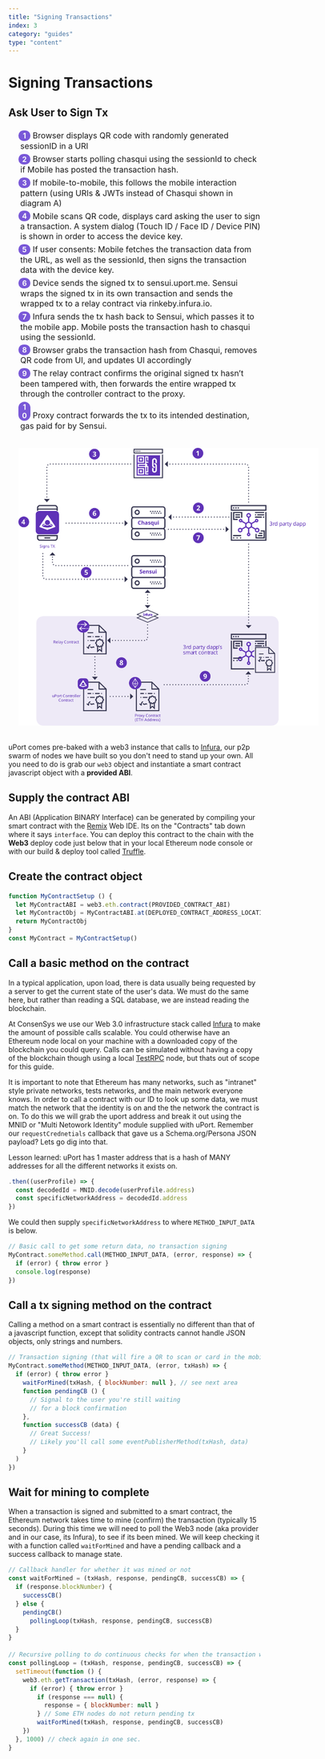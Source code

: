 ```yaml
---
title: "Signing Transactions"
index: 3
category: "guides"
type: "content"
---
```


<style type="text/css">

  li {
    font-size: 16px;
  }

  .overview-list {
      margin-left: 0;
      padding-right: 0;
      list-style-type: none;
  }

  .overview-list li {
      counter-increment: list-counter;
      list-style: inside;
  }

  .overview-list li::before {
      content: counter(list-counter);
      /* margin-right: 5px; */
      /* font-size: 80%; */
      background-color: #7958d8;
      color: #f9f9fa;
      font-weight: bold;
      font-size: .9em;
      padding: 2px 5px;
      border-radius: 15px;
      display: inline-block;
      width: 1em;
      margin-left: -1.8em;
      margin-top: .4em;
      margin-right: .3em;
      text-align: center;
      direction: rtl;
  }

  .overview-list1 ol {
      counter-increment: list-counter1 5;
  }

  .overview-list1 li {
      counter-increment: list-counter1;
      list-style: inside;
  }

  .overview-list1 li::before {
      content: counter(list-counter1) "a";
      /* margin-right: 5px; */
      background-color: #7958d8;
      color: #f9f9fa;
      font-weight: bold;
      font-size: .9em;
      padding: 2px 5px;
      border-radius: 15px;
      display: inline-block;
      width: 1em;
      margin-left: -1.8em;
      margin-top: .4em;
      margin-right: .3em;
      text-align: center;
      direction: rtl;
  }

  .overview-list2 ol {
      counter-increment: list-counter2 5;
  }

  .overview-list2 li {
      counter-increment: list-counter2;
      list-style: inside;
  }

  .overview-list2 li::before {
      content: counter(list-counter2) "b";
      /* margin-right: 5px; */
      /* font-size: 80%; */
      background-color: #7958d8;
      color: #f9f9fa;
      font-weight: bold;
      font-size: .9em;
      padding: 2px 5px;
      border-radius: 15px;
      display: inline-block;
      width: 1em;
      margin-left: -1.8em;
      margin-top: .4em;
      margin-right: .3em;
      text-align: center;
      direction: rtl;
  }

  .overview-list3 ol {
      counter-increment: list-counter3 8;
  }

  .overview-list3 li {
      counter-increment: list-counter3;
      list-style: inside;
  }

  .overview-list3 li::before {
      content: counter(list-counter3);
      /* margin-right: 5px; */
      /* font-size: 80%; */
      background-color: #7958d8;
      color: #f9f9fa;
      font-weight: bold;
      font-size: .9em;
      padding: 2px 5px;
      border-radius: 15px;
      display: inline-block;
      width: 1em;
      margin-left: -1.8em;
      margin-top: .4em;
      margin-right: .3em;
      text-align: center;
      direction: rtl;
  }

  table {
    table-layout: fixed;
    width: 100%;
  }

  td {
    align: left;
  }

  .overview-list p {
    font-size: .9em;
  }

  img[alt="small-diag"] {
    padding: 20px;
    margin-left: auto;
    margin-right: auto;
    max-width: 550px;
    display: block;
  }

  img[alt="diag"] {
    padding: 20px;
    margin-left: auto;
    margin-right: auto;
    display: block;
    max-width: 600px;
  }

  hr {
    border: 0;
    height: 0;
    color: rgba(230, 224, 248);
    background-color: rgba(230, 224, 248);
    border-color: rgba(230, 224, 248);
    border-top: 1px solid;
  }

</style>


# Signing Transactions

## Ask User to Sign Tx

<div class="overview-list" markdown=1>

1. Browser displays QR code with randomly generated sessionID in a URI
1. Browser starts polling chasqui using the sessionId to check if Mobile has posted the transaction hash.
1. If mobile-to-mobile, this follows the mobile interaction pattern (using URIs & JWTs instead of Chasqui shown in diagram A)
1. Mobile scans QR code, displays card asking the user to sign a transaction. A system dialog (Touch ID / Face ID / Device PIN) is shown in order to access the device key.
1. If user consents: Mobile fetches the transaction data from the URL, as well as the sessionId, then signs the transaction data with the device key.
1. Device sends the signed tx to sensui.uport.me. Sensui wraps the signed tx in its own transaction and sends the wrapped tx to a relay contract via rinkeby.infura.io.
1. Infura sends the tx hash back to Sensui, which passes it to the mobile app. Mobile posts the transaction hash to chasqui using the sessionId.
1. Browser grabs the transaction hash from Chasqui, removes QR code from UI, and updates UI accordingly
1. The relay contract confirms the original signed tx hasn’t been tampered with, then forwards the entire wrapped tx through the controller contract to the proxy.
1. Proxy contract forwards the tx to its intended destination, gas paid for by Sensui.

</div>

![diag](diag2.svg)

uPort comes pre-baked with a web3 instance that calls to [Infura](https://github.com/ethereumjs/testrpc), our p2p swarm of nodes we have built so you don't need to stand up your own. All you need to do is grab our `web3` object and instantiate a smart contract javascript object with a **provided ABI**.

## Supply the contract ABI

An ABI (Application BINARY Interface) can be generated by compiling your smart contract with the [Remix](https://ethereum.github.io/browser-solidity/) Web IDE. Its on the "Contracts" tab down where it says `interface`. You can deploy this contract to the chain with the **Web3** deploy code just below that in your local Ethereum node console or with our build & deploy tool called [Truffle](http://truffleframework.com/).

## Create the contract object

 ```js
 function MyContractSetup () {
   let MyContractABI = web3.eth.contract(PROVIDED_CONTRACT_ABI)
   let MyContractObj = MyContractABI.at(DEPLOYED_CONTRACT_ADDRESS_LOCATION)
   return MyContractObj
 }
 const MyContract = MyContractSetup()
 ```

## Call a basic method on the contract

In a typical application, upon load, there is data usually being requested by a server to get the current state of the user's data. We must do the same here, but rather than reading a SQL database, we are instead reading the blockchain.

At ConsenSys we use our Web 3.0 infrastructure stack called [Infura](https://github.com/uport-project/demo/blob/master/infura.io) to make the amount of possible calls scalable. You could otherwise have an Ethereum node local on your machine with a downloaded copy of the blockchain you could query. Calls can be simulated without having a copy of the blockchain though using a local [TestRPC](https://github.com/ethereumjs/testrpc) node, but thats out of scope for this guide.

It is important to note that Ethereum has many networks, such as "intranet" style private networks, tests networks, and the main network everyone knows. In order to call a contract with our ID to look up some data, we must match the network that the identity is on and the the network the contract is on. To do this we will grab the uport address and break it out using the MNID or "Multi Netowork Identity" module supplied with uPort. Remember our `requestCrednetials` callback that gave us a Schema.org/Persona JSON payload? Lets go dig into that.

Lesson learned: uPort has 1 master address that is a hash of MANY addresses for all the different networks it exists on.

```js
.then((userProfile) => {
  const decodedId = MNID.decode(userProfile.address)
  const specificNetworkAddress = decodedId.address
})
```

We could then supply `specificNetworkAddress` to where `METHOD_INPUT_DATA` is below.

 ```js
 // Basic call to get some return data, no transaction signing
 MyContract.someMethod.call(METHOD_INPUT_DATA, (error, response) => {
   if (error) { throw error }
   console.log(response)
 })
 ```

## Call a tx signing method on the contract

Calling a method on a smart contract is essentially no different than that of a javascript function, except that solidity contracts cannot handle JSON objects, only strings and numbers.

 ```js
 // Transaction signing (that will fire a QR to scan or card in the mobile app)
 MyContract.someMethod(METHOD_INPUT_DATA, (error, txHash) => {
   if (error) { throw error }
     waitForMined(txHash, { blockNumber: null }, // see next area
     function pendingCB () {
       // Signal to the user you're still waiting
       // for a block confirmation
     },
     function successCB (data) {
       // Great Success!
       // Likely you'll call some eventPublisherMethod(txHash, data)
     }
   )
 })
```

## Wait for mining to complete

When a transaction is signed and submitted to a smart contract, the Ethereum network takes time to mine (confirm) the transaction (typically 15 seconds). During this time we will need to poll the Web3 node (aka provider and in our case, its Infura), to see if its been mined. We will keep checking it with a function called `waitForMined` and have a pending callback and a success callback to manage state.

```js
// Callback handler for whether it was mined or not
const waitForMined = (txHash, response, pendingCB, successCB) => {
  if (response.blockNumber) {
    successCB()
  } else {
    pendingCB()
      pollingLoop(txHash, response, pendingCB, successCB)
  }
}

// Recursive polling to do continuous checks for when the transaction was mined
const pollingLoop = (txHash, response, pendingCB, successCB) => {
  setTimeout(function () {
    web3.eth.getTransaction(txHash, (error, response) => {
      if (error) { throw error }
        if (response === null) {
          response = { blockNumber: null }
        } // Some ETH nodes do not return pending tx
        waitForMined(txHash, response, pendingCB, successCB)
    })
  }, 1000) // check again in one sec.
}
```

